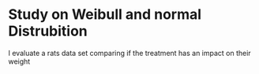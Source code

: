 # Study on Weibull and normal Distrubition 

I evaluate a rats data set comparing if the treatment has an impact on their weight 
